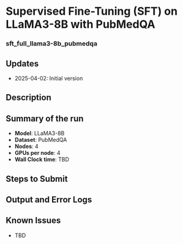 # Supervised Fine-Tuning (SFT) on LLaMA3-8B with PubMedQA
### sft_full_llama3-8b_pubmedqa


## Updates

- 2025-04-02: Initial version


## Description


## Summary of the run

- **Model**: LLaMA3-8B
- **Dataset**: PubMedQA
- **Nodes**: 4
- **GPUs per node**: 4
- **Wall Clock time**: TBD

## Steps to Submit 



## Output and Error Logs



## Known Issues
- TBD